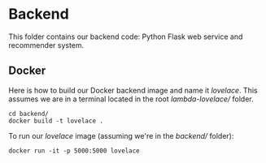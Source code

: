 # Backend
This folder contains our backend code: Python Flask web service and recommender system.

## Docker
Here is how to build our Docker backend image and name it *lovelace*. This assumes we are in a terminal located in the root *lambda-lovelace/* folder.

```
cd backend/
docker build -t lovelace .
```

To run our *lovelace* image (assuming we're in the *backend/* folder):

```
docker run -it -p 5000:5000 lovelace
```